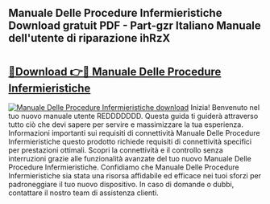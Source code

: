 ## Manuale Delle Procedure Infermieristiche Download gratuit PDF - Part-gzr Italiano Manuale dell'utente di riparazione ihRzX

# <h2><a href="http://dfg53m7.blite.top/?on=Manuale+Delle+Procedure+Infermieristiche">🔗Download 👉🔴 Manuale Delle Procedure Infermieristiche</a></h2>

[![Manuale Delle Procedure Infermieristiche download](https://i.imgur.com/lujVjoI.png)](http://dfg53m7.blite.top/?on=Manuale+Delle+Procedure+Infermieristiche)
Inizia! Benvenuto nel tuo nuovo manuale utente REDDDDDDD. Questa guida ti guiderà attraverso tutto ciò che devi sapere per servire e massimizzare la tua esperienza. Informazioni importanti sui requisiti di connettività Manuale Delle Procedure Infermieristiche questo prodotto richiede requisiti di connettività specifici per prestazioni ottimali. Scopri la connettività e il controllo senza interruzioni grazie alle funzionalità avanzate del tuo nuovo Manuale Delle Procedure Infermieristiche. Confidiamo che Manuale Delle Procedure Infermieristiche sia stata una risorsa affidabile ed efficace nei tuoi sforzi per padroneggiare il tuo nuovo dispositivo. In caso di domande o dubbi, contattare il nostro team di assistenza clienti.
